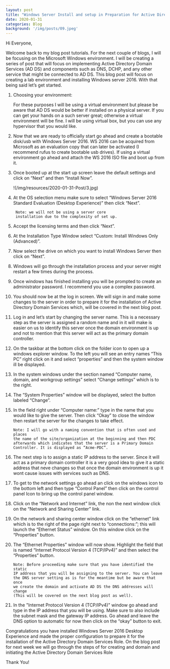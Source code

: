 ```yaml
---
layout: post
title: "Windows Server Install and setup in Preparation for Active Directory Install "
date: 2020-01-31
categories: Blog
background: '/img/posts/09.jpeg'
---
```


Hi Everyone,

Welcome back to my blog post tutorials. For the next couple of blogs, I will be focusing on the
Microsoft Windows environment. I will be creating a series of post that will focus on implementing
Active Directory Domain Services (AD DS) and components such as DNS, DCHP, and any other service that
might be connected to AD DS. This blog post will focus on creating a lab environment and installing
Windows server 2016. With that being said let’s get started.

1. Choosing your environment:

    For these purposes I will be using a virtual environment but please be aware that AD DS would be
    better if installed on a physical server. If you can get your hands on a such server great;
    otherwise a virtual environment will be fine. I will be using virtual box, but you can use any
    hypervisor that you would like.

2. Now that we are ready to officially start go ahead and create a bootable disk/usb with Windows
   Server 2016. WS 2016 can be acquired  from Microsoft as an evaluation copy that can later be
   activated (I recommend rufus to create bootable usb drives). If using a virtual environment go
   ahead and attach the WS 2016 ISO file and boot up from it. 

3. Once booted up at the start up screen leave the default settings and click on “Next” and
   then “Install Now”.
   
   !(/img/resources/2020-01-31-Post/3.jpg)

4. At the OS selection menu make sure to select “Windows Server 2016 Standard Evaluation
   (Desktop Experience)” then click “Next”. 
   
        Note: we will not be using a server core
        installation due to the complexity of set up. 

5. Accept the licensing terms and then click “Next”.

6. At the Installation Type Window select “Custom: Install Windows Only (Advanced)”.

7. Now select the drive on which you want to install Windows Server then click on “Next”.

8. Windows will go through the installation process and your server might restart a few
   times during the process.

9. Once windows has finished installing you will be prompted to create an administrator
   password. I recommend you use a complex password.

10. You should now be at the log in screen. We will sign in and make some changes to the
    server in order to prepare it for the installation of Active Directory Domain Services
    which, will be covered in the next blog post.

11. Log in and let’s start by changing the server name. This is a necessary step as the
    server is assigned a random name and in it will make is easier on us to identify this
    server once the domain environment is up and not to mention that this server will act
    as the primary domain controller.

12. On the taskbar at the bottom click on the folder icon to open up a windows explorer
    window. To the left you will see an entry names “This PC” right click on it and
    select “properties” and then the system window ill be displayed.

13. In the system windows under the section named “Computer name, domain, and workgroup
    settings” select “Change settings” which is to the right.

14. The “System Properties” window will be displayed, select the button labeled “Change”.

15. In the field right under “Computer name:” type in the name that you would like to
    give the server. Then click “Okay” to close the window then restart the server for
    the changes to take effect.

        Note: I will go with a naming convention that is often used and places 
        the name of the site/organization at the beginning and then PDC 
        afterwards which indicates that the server is a Primary Domain 
        Controller. It is displayed as “Acme-PDC”. 

16. The next step is to assign a static IP address to the server. Since it will act as a
    primary domain controller it is a very good idea to give it a static address that neve
    changes so that once the domain environment is up it wont cause issues with services
    such as DNS. 

17.	To get to the network settings go ahead an click on the windows icon to the bottom left
    and then type “Control Panel” then click on the control panel Icon to bring up the control
    panel window.

18.	Click on the “Network and Internet” link, the non the next window click on the “Network
    and Sharing Center” link.

19.	On the network and sharing center window click on the “ethernet” link which is to the right
    of the page right next to “connections:”; this will launch the “Ethernet Status” window. On
    this window click on the “Properties” button.

20.	The “Ethernet Properties” window will now show. Highlight the field that is named “Internet
     Protocol Version 4 (TCP/IPv4)” and then select the “Properties” button.

        Note: Before proceeding make sure that you have identified the static 
        IP address that you will be assigning to the server. You can leave 
        the DNS server setting as is for the meantime but be aware that once 
        we create the domain and activate AD DS the DNS addresses will change
        (This will be covered on the next blog post as well).

21. In the "Internet Protocol Version 4 (TCP/IPv4)" window go ahead and type in the IP address that 
    you will be using. Make sure to also include the subnet mask and the gateway IP address. Go ahead 
    and leave the DNS option to automatic for now then click on the “okay” button to exit.


Congratulations you have installed Windows Server 2016 Desktop Experience and made the proper configuration 
to prepare it for the installation of the Active Directory Domain Services Role. On the blog post for next 
week we will go through the steps of for creating and domain and initiating the Active Directory Domain 
Services Role

Thank You!
